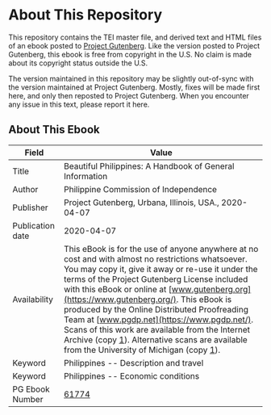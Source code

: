 # About This Repository

This repository contains the TEI master file, and derived text and HTML files of an ebook posted to [Project Gutenberg](https://www.gutenberg.org/). Like the version posted to Project Gutenberg, this ebook is free from copyright in the U.S. No claim is made about its copyright status outside the U.S.

The version maintained in this repository may be slightly out-of-sync with the version maintained at Project Gutenberg. Mostly, fixes will be made first here, and only then reposted to Project Gutenberg. When you encounter any issue in this text, please report it here.

## About This Ebook

| Field | Value |
| ----- | ----- |
| Title | Beautiful Philippines: A Handbook of General Information |
| Author | Philippine Commission of Independence |
| Publisher | Project Gutenberg, Urbana, Illinois, USA., 2020-04-07 |
| Publication date | 2020-04-07 |
| Availability | This eBook is for the use of anyone anywhere at no cost and with almost no restrictions whatsoever. You may copy it, give it away or re-use it under the terms of the Project Gutenberg License included with this eBook or online at [www.gutenberg.org](https://www.gutenberg.org/). This eBook is produced by the Online Distributed Proofreading Team at [www.pgdp.net](https://www.pgdp.net/). Scans of this work are available from the Internet Archive (copy [1](https://archive.org/details/raha_103101/page/n7)). Alternative scans are available from the University of Michigan (copy [1](https://quod.lib.umich.edu/p/philamer/AFJ2148.0001.001/10?rgn=full+text;view=image)). |
| Keyword | Philippines -- Description and travel |
| Keyword | Philippines -- Economic conditions |
| PG Ebook Number | [61774](https://www.gutenberg.org/ebooks/61774) |
